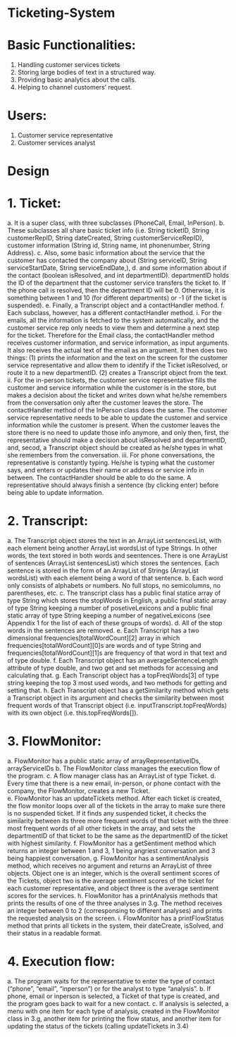 # Ticketing-System

# Basic Functionalities:
1.	Handling customer services tickets
2.	Storing large bodies of text in a structured way.
3.	Providing basic analytics about the calls. 
4.	Helping to channel customers’ request. 

# Users:
1.	Customer service representative
2.	Customer services analyst

# Design

# 1.	Ticket: 
a.	It is a super class, with three subclasses (PhoneCall, Email, InPerson). 
b.	These subclasses all share basic ticket info (i.e. String ticketID, String customerRepID, String dateCreated, String customerServiceRepID), customer information (String id,  String name, int phonenumber, String Address). 
c.	Also, some basic information about the service that the customer has contacted the company about (String serviceID, String serviceStartDate, String serviceEndDate,), 
d.	and some information about if the contact (boolean isResolved, and int departmentID). departmentID holds the ID of the department that the customer service transfers the ticket to. If the phone call is resolved, then the department ID will be 0. Otherwise, it is something between 1 and 10 (for different departments) or -1 (if the ticket is suspended). 
e.	Finally, a Transcript object and a contactHandler method. 
f.	Each subclass, however, has a different contactHandler method. 
i.	For the emails, all the information is fetched to the system automatically, and the customer service rep only needs to view them and determine a next step for the ticket.  Therefore for the Email class, the contactHandler method receives customer information, and service information, as input arguments. It also receives the actual text of the email as an argument. It then does two things: (1) prints the information and the text on the screen for the customer service representative and allow them to identify if the Ticket isResolved, or route it to a new departmentID. (2) creates a Transcript object from the text.
ii.	For the in-person tickets, the customer service representative fills the customer and service information while the customer is in the store, but makes a decision about the ticket and writes down what he/she remembers from the conversation only after the customer leaves the store.  The contactHandler method of the InPerson class does the same. The customer service representative needs to be able to update the customer and service information while the customer is present. When the customer leaves the store there is no need to update those info anymore, and only then, first, the representative should make a decision about isResolved and departmentID, and, secod, a Transcript object should be created as he/she types in what she remembers from the conversation. 
iii.	For phone conversations, the representative is constantly typing. He/she is typing what the customer says, and enters or updates their name or address or service info in between. The contactHandler should be able to do the same.  A representative should always finish a sentence (by clicking enter) before being able to update information.

# 2.	Transcript:
a.	The Transcript object stores the text in an ArrayList sentencesList, with each element being another ArrayList wordsList of type Strings.  In other words, the text stored in both words and seentences. There is one ArrayList of sentences (ArrayList sentencesList) which stores the sentences. Each sentence is stored in the form of an ArrayList  of Strings (ArrayList wordsList) with each element being a word of that sentence. 
b.	Each word only consists of alphabets or numbers. No full stops, no semicolumns, no parentheses, etc.
c.	The transcript class has a public final statice array of type String which stores the stopWords in English, a public final static array of type String keeping a number of posetiveLexicons and a public final static array of type String keeping a number of negativeLexicons (see Appendix 1 for the list of each of these groups of words).
d.	All of the stop words in the sentences are removed. 
e.	Each Transcript has a two dimensional frequencies[totalWordCount][2] array in which frequencies[totalWordCount][0]s are words and of type String and frequencies[totalWordCount][1]s are frequency of that word in that text and of type double. 
f.	Each Transcript object has an averageSentenceLength attribute of type double, and two get and set methods for accessing and calculating that.
g.	Each Transcript object has a topFreqWords[3] of type string keeping the top 3 most used words, and two methods for getting and setting that. 
h.	Each Transcript object has a getSimilarity method which gets a Transcript object in its argument and checks the similarity between most frequent words of that Transcript object (i.e. inputTranscript.topFreqWords) with its own object (i.e. this.topFreqWords[]).

# 3.	FlowMonitor:
a.	FlowMonitor has a public static array of arrayRepresentativeIDs, arrayServiceIDs
b.	The FlowMonitor class manages the execution flow of the program.
c.	A flow manager class has an ArrayList of type Ticket.
d.	Every time that there is a new email, in-person, or phone contact with the company, the FlowMonitor, creates a new Ticket.  
e.	FlowMonitor has an updateTickets method. After each ticket is created, the flow monitor loops over all of the tickets in the array to make sure there is no suspended ticket. If it finds any suspended ticket, it checks the similarity between its three more frequent words of that ticket with the three most frequent words of all other tickets in the array, and sets the departmentID of that ticket to be the same as the departmentID of the ticket with highest similarity.
f.	FlowMonitor has a getSentiment method which returns an integer between 1 and 3, 1 being angriest conversation and 3 being happiest conversation. 
g.	FlowMonitor has a sentimentAnalysis method, which receives no argument and returns an ArrayList of three objects. Object one is an integer, which is the overall sentiment scores of the Tickets, object two is the average sentiment scores of the ticket for each customer representative, and object three is the average sentiment scores for the services.
h.	FlowMonitor has a printAnalysis methods that prints the results of one of the three analyses in 3.g. The method receives an integer between 0 to 2 (corresponsing to different analyses) and prints the requested analysis on the screen. 
i.	FlowMonitor has a printFlowStatus method that prints all tickets in the system, their dateCreate, isSolved, and their status in a readable format.

# 4.	Execution flow:
a.	The program waits for the representative to enter the type of contact (“phone”, “email”, “inperson”) or for the analyst to type “analysis”.
b.	If phone, email or inperson is selected, a Ticket of that type is created, and the program goes back to wait for a new contact. 
c.	If analysis is selected, a menu with one item for each type of analysis, created in the FlowMonitor class in 3.g, another item for printing the flow status, and another item for updating the status of the tickets (calling updateTickets in 3.4) 


